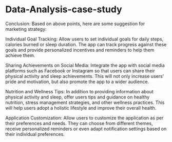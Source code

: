 # Data-Analysis-case-study




Conclusion:
Based on above points, here are some suggestion for marketing strategy:

Individual Goal Tracking: Allow users to set individual goals for daily steps, calories burned or sleep duration.
The app can track progress against these goals and provide personalized incentives and reminders to help them achieve them.

Sharing Achievements on Social Media: Integrate the app with social media platforms such as Facebook or Instagram so that users can share their physical activity and sleep achievements. 
This will not only increase users' pride and motivation, but also promote the app to a wider audience.

Nutrition and Wellness Tips: In addition to providing information about physical activity and sleep, offer users tips and guidance on healthy nutrition, stress management strategies, and other wellness practices.
This will help users adopt a holistic lifestyle and improve their overall health.

Application Customization: Allow users to customize the application as per their preferences and needs. 
They can choose from different themes, receive personalized reminders or even adapt notification settings based on their individual preferences.
